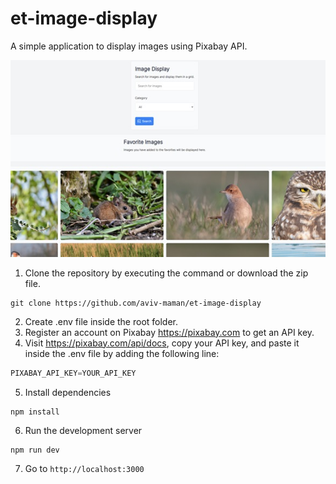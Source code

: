 # et-image-display

A simple application to display images using Pixabay API.

![](https://raw.githubusercontent.com/aviv-maman/et-image-display/master/public/preview.jpeg)

1. Clone the repository by executing the command or download the zip file.
```
git clone https://github.com/aviv-maman/et-image-display
```
2. Create .env file inside the root folder.
3. Register an account on Pixabay https://pixabay.com to get an API key.
4. Visit https://pixabay.com/api/docs, copy your API key, and paste it inside the .env file by adding the following line:
```javascript
PIXABAY_API_KEY=YOUR_API_KEY
```
5. Install dependencies
```node
npm install
```
6. Run the development server
```
npm run dev
```
7. Go to ```http://localhost:3000```
